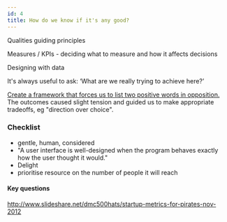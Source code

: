 ```yaml
---
id: 4
title: How do we know if it's any good?
---
```


Qualities guiding principles

Measures / KPIs - deciding what to measure and how it affects decisions

Designing with data

It's always useful to ask: ‘What are we really trying to achieve here?’

[Create a framework that forces us to list two positive words in opposition.](https://medium.com/@dustin/thanks-for-writing-the-article-julie-8362fd235ae0) The outcomes caused slight tension and guided us to make appropriate tradeoffs, eg "direction over choice".

### Checklist
- gentle, human, considered
- "A user interface is well-designed when the program behaves exactly how the user thought it would."
- Delight
- prioritise resource on the number of people it will reach

#### Key questions
http://www.slideshare.net/dmc500hats/startup-metrics-for-pirates-nov-2012
